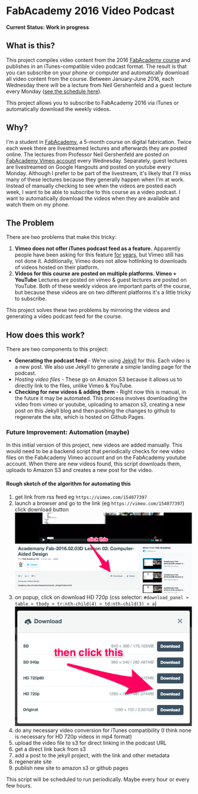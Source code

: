 FabAcademy 2016 Video Podcast
=====================================

**Current Status: Work in progress**

## What is this?

This project compiles video content from the 2016 [FabAcademy course](http://fabacademy.org) and publishes in an iTunes-compatible video podcast format. The result is that you can subscribe on your phone or computer and automatically download all video content from the course. Between January-June 2016, each Wednesday there will be a lecture from Neil Gershenfeld and a guest lecture every Monday ([see the schedule here](http://archive.fabacademy.org/archives/2016/master/schedule.html)).

This project allows you to subscribe to FabAcademy 2016 via iTunes or automatically download the weekly videos.

## Why?

I'm a student in [FabAcademy](http://fabacademy.org), a 5-month course on digital fabrication. Twice each week there are livestreamed lectures and afterwards they are posted online. The lectures from Professor Neil Gershenfeld are posted on [FabAcademy Vimeo account](https://vimeo.com/fabacademy/videos) every Wednesday. Separately, guest lectures are livestreamed on Google Hangouts and posted on youtube every Monday. Although I prefer to be part of the livestream, it's likely that I'll miss many of these lectures because they generally happen when I'm at work. Instead of manually checking to see when the videos are posted each week, I want to be able to subscribe to this course as a video podcast. I want to automatically download the videos when they are available and watch them on my phone.


## The Problem

There are two problems that make this tricky:
 1. **Vimeo does not offer iTunes podcast feed as a feature.** Apparently people have been asking for this feature [for](https://vimeo.com/forums/topic:1007) [years](https://vimeo.com/forums/feature_requests/topic:5609), but Vimeo still has not done it. Additionally, Vimeo does not allow hotlinking to downloads of videos hosted on their platform.
 1. **Videos for this course are posted on multiple platforms. Vimeo + YouTube** Lectures are posted on vimeo & guest lectures are posted on YouTube. Both of these weekly videos are important parts of the course, but because these videos are on two different platforms it's a little tricky to subscribe.

This project solves these two problems by mirroring the videos and generating a video podcast feed for the course.

## How does this work?

There are two components to this project:

 * **Generating the podcast feed** - We're using [Jekyll](https://jekyllrb.com) for this. Each video is a new post. We also use Jekyll to generate a simple landing page for the podcast.
 * *Hosting video files* - These go on Amazon S3 because it allows us to directly link to the files, unlike Vimeo & YouTube.
 * **Checking for new videos & adding them** - Right now this is manual, in the future it may be automated. This process involves downloading the video from vimeo or youtube, uploading to amazon s3, creating a new post on this Jekyll blog and then pushing the changes to github to regenerate the site, which is hosted on Github Pages.

### Future Improvement: Automation (maybe)

In this initial version of this project, new videos are added manually. This would need to be a backend script that periodically checks for new video files on the FabAcademy Vimeo account and on the FabAcademy youtube account. When there are new videos found, this script downloads them, uploads to Amazon S3 and creates a new post for the video.

#### Rough sketch of the algorithm for automating this

1. get link from rss feed eg `https://vimeo.com/154077397`
1. launch a browser and go to the link (eg `https://vimeo.com/154077397`)
click download button
![[]](screenshots/download-button.png)
1. on popup, click on download HD 720p (css selector: `#download_panel > table > tbody > tr:nth-child(4) > td:nth-child(3) > a`)
![[]](screenshots/download-hd720p.png)
1. do any necessary video conversion for iTunes compatibility (I think none is necessary for HD 720p videos in mp4 format)
1. upload the video file to s3 for direct linking in the podcast URL
1. get a direct link back from s3
1. add a post to the jekyll project, with the link and other metadata
1. regenerate site
1. publish new site to amazon s3 or github pages

This script will be scheduled to run periodically. Maybe every hour or every few hours.
